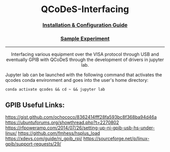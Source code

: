 <h1 align="center">
  QCoDeS-Interfacing
</h1>

<h3 align="center">
  <a href="/Install.md">Installation & Configuration Guide</a>
</h3>

<h3 align="center">
  <a href="/Resistor_Circuit.md">Sample Experiment</a>
</h3>

---

<p align="center">
  Interfacing various equipment over the VISA protocol through USB and eventually GPIB with QCoDeS through the development of drivers in jupyter lab.
</p>

Jupyter lab can be launched with the following command that activates the qcodes conda environment and goes into the user's home directory:
```
conda activate qcodes && cd ~ && jupyter lab
```

## GPIB Useful Links:

https://gist.github.com/ochococo/8362414fff28fa593bc8f368ba94d46a
https://ubuntuforums.org/showthread.php?t=2270802
https://rfpoweramp.com/2014/07/26/setting-up-ni-gpib-usb-hs-under-linux/
https://github.com/fmhess/hsplus_load
https://xdevs.com/guide/ni_gpib_rpi/
https://sourceforge.net/p/linux-gpib/support-requests/29/
